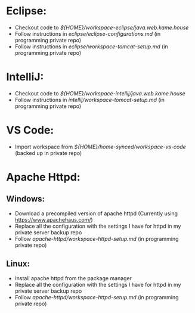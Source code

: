 # Eclipse:

* Checkout code to *${HOME}/workspace-eclipse/java.web.kame.house*
* Follow instructions in *eclipse/eclipse-configurations.md* (in programming private repo)
* Follow instructions in *eclipse/workspace-tomcat-setup.md* (in programming private repo)

# IntelliJ:

* Checkout code to *${HOME}/workspace-intellij/java.web.kame.house*
* Follow instructions in *intellij/workspace-tomcat-setup.md* (in programming private repo)

# VS Code:

* Import workspace from *${HOME}/home-synced/workspace-vs-code* (backed up in private repo)

# Apache Httpd:

## Windows:

* Download a precompiled version of apache httpd (Currently using https://www.apachehaus.com/)
* Replace all the configuration with the settings I have for httpd in my private server backup repo
* Follow *apache-httpd/workspace-httpd-setup.md* (in programming private repo)

## Linux:

* Install apache httpd from the package manager
* Replace all the configuration with the settings I have for httpd in my private server backup repo
* Follow *apache-httpd/workspace-httpd-setup.md* (in programming private repo)
